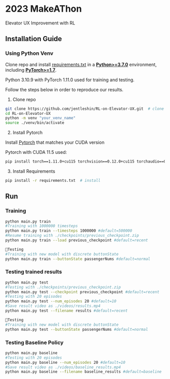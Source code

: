 # 2023 MakeAThon
Elevator UX Improvement with RL

## Installation Guide
### Using Python Venv

Clone repo and install [requirements.txt](https://github.com/jentleshin/RL-on-Elevator-UX/blob/main/requirements.txt) in a
[**Python>=3.7.0**](https://www.python.org/) environment, including
[**PyTorch>=1.7**](https://pytorch.org/get-started/locally/).

Python 3.10.9 with PyTorch 1.11.0 used for training and testing.

Follow the steps below in order to reproduce our results.

1. Clone repo

```bash
git clone https://github.com/jentleshin/RL-on-Elevator-UX.git  # clone
cd RL-on-Elevator-UX
python -m venv "your_venv_name"
source ./venv/bin/activate
```
2. Install Pytorch

Install <a href="https://pytorch.org/get-started/previous-versions/">Pytorch</a> that matches your CUDA version

Pytorch with CUDA 11.5 used:
```bash
pip install torch==1.11.0+cu115 torchvision==0.12.0+cu115 torchaudio==0.11.0+cu115 --extra-index-url https://download.pytorch.org/whl/cu115
```
3. Install Requirements

```bash
pip install -r requirements.txt  # install
```
## Run
### Training 

```bash
python main.py train
#Training with 1000000 timesteps
python main.py train --timesteps 1000000 #default=500000
#Resume training with ./checkpoints/previous_checkpoint.zip
python main.py train --load previous_checkpoint #default=recent

🌟Testing
#Training with new model with discrete buttonState
python main.py train --buttonState passengerNums #default=normal
```

### Testing trained results

```bash
python main.py test 
#Testing with ./checkpoints/previous_checkpoint.zip
python main.py test --checkpoint previous_checkpoint #default=recent
#Testing with 20 episodes
python main.py test --num_episodes 20 #default=10
#Save result video as ./videos/results.mp4
python main.py test --filename results #default=recent

🌟Testing
#Training with new model with discrete buttonState
python main.py test --buttonState passengerNums #default=normal
```

### Testing Baseline Policy

```bash
python main.py baseline
#Testing with 20 episodes
python main.py baseline --num_episodes 20 #default=10
#Save result video as ./videos/baseline_results.mp4
python main.py baseline --filename baseline_results #default=baseline

```
